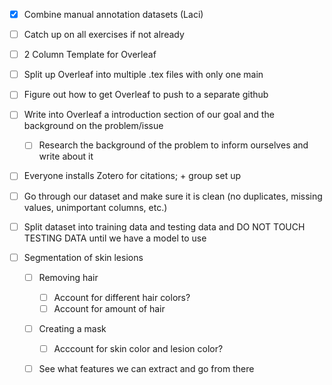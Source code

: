 - [x] Combine manual annotation datasets (Laci)

- [ ] Catch up on all exercises if not already
- [ ] 2 Column Template for Overleaf
- [ ] Split up Overleaf into multiple .tex files with only one main
- [ ] Figure out how to get Overleaf to push to a separate github
- [ ] Write into Overleaf a introduction section of our goal and the background on the problem/issue
    - [ ] Research the background of the problem to inform ourselves and write about it
- [ ] Everyone installs Zotero for citations; + group set up
- [ ] Go through our dataset and make sure it is clean (no duplicates, missing values, unimportant columns, etc.)
- [ ] Split dataset into training data and testing data and DO NOT TOUCH TESTING DATA until we have a model to use
- [ ] Segmentation of skin lesions 
    - [ ] Removing hair
        - [ ] Account for different hair colors?
        - [ ] Account for amount of hair
    - [ ] Creating a mask
        - [ ] Acccount for skin color and lesion color?
    - [ ] See what features we can extract and go from there

